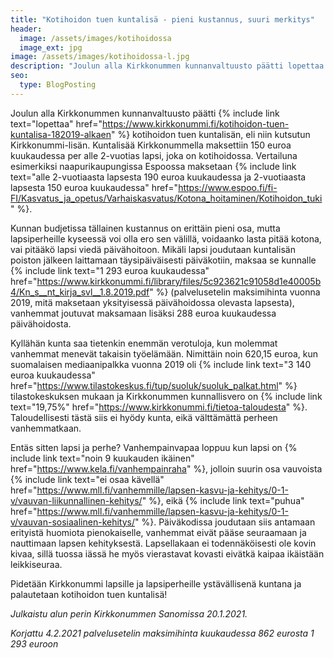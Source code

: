```yaml
---
title: "Kotihoidon tuen kuntalisä - pieni kustannus, suuri merkitys"
header:
  image: /assets/images/kotihoidossa
  image_ext: jpg
image: /assets/images/kotihoidossa-l.jpg
description: "Joulun alla Kirkkonummen kunnanvaltuusto päätti lopettaa kotihoidon tuen kuntalisän, eli niin kutsutun Kirkkonummi-lisän. Kuntalisää Kirkkonummella maksettiin 150 euroa kuukaudessa per alle 2-vuotias lapsi, joka on kotihoidossa."
seo:
  type: BlogPosting
---
```


Joulun alla Kirkkonummen kunnanvaltuusto päätti {% include link text="lopettaa" href="https://www.kirkkonummi.fi/kotihoidon-tuen-kuntalisa-182019-alkaen" %} kotihoidon tuen kuntalisän, eli niin kutsutun Kirkkonummi-lisän. Kuntalisää Kirkkonummella maksettiin 150 euroa kuukaudessa per alle 2-vuotias lapsi, joka on kotihoidossa. Vertailuna esimerkiksi naapurikaupungissa Espoossa maksetaan {% include link text="alle 2-vuotiaasta lapsesta 190 euroa kuukaudessa ja 2-vuotiaasta lapsesta 150 euroa kuukaudessa" href="https://www.espoo.fi/fi-FI/Kasvatus_ja_opetus/Varhaiskasvatus/Kotona_hoitaminen/Kotihoidon_tuki" %}.

Kunnan budjetissa tällainen kustannus on erittäin pieni osa, mutta lapsiperheille kyseessä voi olla ero sen välillä, voidaanko lasta pitää kotona, vai pitääkö lapsi viedä päivähoitoon. Mikäli lapsi joudutaan kuntalisän poiston jälkeen laittamaan täysipäiväisesti päiväkotiin, maksaa se kunnalle {% include link text="1 293 euroa kuukaudessa" href="https://www.kirkkonummi.fi/library/files/5c923621c91058d1e40005b4/Kn_s__nt_kirja_svl__1.8.2019.pdf" %} (palvelusetelin maksimihinta vuonna 2019, mitä maksetaan yksityisessä päivähoidossa olevasta lapsesta), vanhemmat joutuvat maksamaan lisäksi 288 euroa kuukaudessa päivähoidosta.

Kyllähän kunta saa tietenkin enemmän verotuloja, kun molemmat vanhemmat menevät takaisin työelämään. Nimittäin noin 620,15 euroa, kun suomalaisen mediaanipalkka vuonna 2019 oli {% include link text="3 140 euroa kuukaudessa" href="https://www.tilastokeskus.fi/tup/suoluk/suoluk_palkat.html" %} tilastokeskuksen mukaan ja Kirkkonummen kunnallisvero on {% include link text="19,75%" href="https://www.kirkkonummi.fi/tietoa-taloudesta" %}. Taloudellisesti tästä siis ei hyödy kunta, eikä välttämättä perheen vanhemmatkaan.

Entäs sitten lapsi ja perhe? Vanhempainvapaa loppuu kun lapsi on {% include link text="noin 9 kuukauden ikäinen" href="https://www.kela.fi/vanhempainraha" %}, jolloin suurin osa vauvoista {% include link text="ei osaa kävellä" href="https://www.mll.fi/vanhemmille/lapsen-kasvu-ja-kehitys/0-1-v/vauvan-liikunnallinen-kehitys/" %}, eikä {% include link text="puhua" href="https://www.mll.fi/vanhemmille/lapsen-kasvu-ja-kehitys/0-1-v/vauvan-sosiaalinen-kehitys/" %}. Päiväkodissa joudutaan siis antamaan erityistä huomiota pienokaiselle, vanhemmat eivät pääse seuraamaan ja nauttimaan lapsen kehityksestä. Lapsellakaan ei todennäköisesti ole kovin kivaa, sillä tuossa iässä he myös vierastavat kovasti eivätkä kaipaa ikäistään leikkiseuraa.

Pidetään Kirkkonummi lapsille ja lapsiperheille ystävällisenä kuntana ja palautetaan kotihoidon tuen kuntalisä!

*Julkaistu alun perin Kirkkonummen Sanomissa 20.1.2021.*

*Korjattu 4.2.2021 palvelusetelin maksimihinta kuukaudessa 862 eurosta 1 293 euroon*
